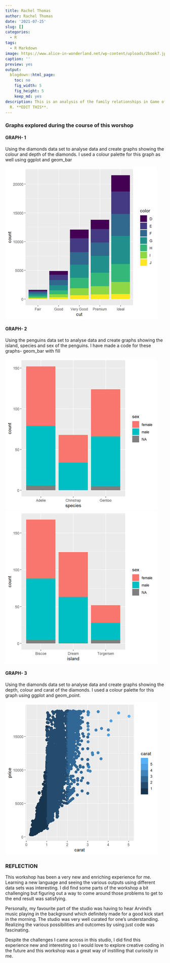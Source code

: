 ```yaml
---
title: Rachel Thomas
author: Rachel Thomas
date: '2021-07-25'
slug: []
categories:
  - R
tags:
  - R Markdown
image: https://www.alice-in-wonderland.net/wp-content/uploads/2book7.jpg
caption: ''
preview: yes
output:
  blogdown::html_page:
    toc: no
    fig_width: 5
    fig_height: 5
    keep_md: yes
description: This is an analysis of the family relationships in Game of Thrones, using
  R. **EDIT THIS**.
---
```





### **Graphs explored during the course of this worshop**

#### **GRAPH- 1**
Using the diamonds data set to analyse data and create graphs showing the colour and depth of the diamonds. I used a colour palette for this graph as well using ggplot and geom_bar


<img src="unnamed-chunk-1-1.png" width="480" />

#### **GRAPH- 2**
Using the penguins data set to analyse data and create graphs showing the island, species and sex of the penguins.
I have made a code for these graphs- geom_bar with fill 

<img src="unnamed-chunk-2-1.png" width="480" /><img src="unnamed-chunk-2-2.png" width="480" />

#### **GRAPH- 3**
Using the diamonds data set to analyse data and create graphs showing the depth, colour and carat of the diamonds. I used a colour palette for this graph using ggplot and geom_point.

<img src="unnamed-chunk-3-1.png" width="480" />

### **REFLECTION**

This workshop has been a very new and enriching experience for me. Learning a new language and seeing the various outputs using different data sets was interesting. I did find some parts of the workshop a bit challenging but figuring out a way to come around those problems to get to the end result was satisfying. 

Personally, my favourite part of the studio was having to hear Arvind’s music playing in the background which definitely made for a good kick start in the morning. The studio was very well curated for one’s understanding. Realizing the various possibilities and outcomes by using just code was fascinating.  

Despite the challenges I came across in this studio, I did find this experience new and interesting so I would love to explore creative coding in the future and this workshop was a great way of instilling that curiosity in me. 



